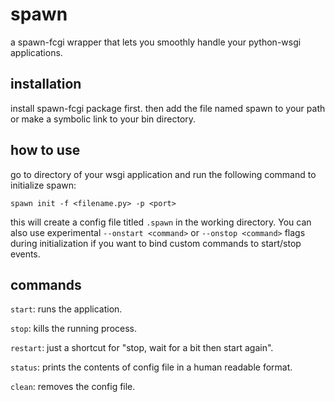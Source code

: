 # spawn
a spawn-fcgi wrapper that lets you smoothly handle your python-wsgi applications.

## installation
install spawn-fcgi package first. then add the file named spawn to your path or make a symbolic link to your bin directory.

## how to use
go to directory of your wsgi application and run the following command to initialize spawn:

    spawn init -f <filename.py> -p <port> 

this will create a config file titled ```.spawn``` in the working directory. You can also use experimental ```--onstart <command>``` or ```--onstop <command>``` flags during initialization if you want to bind custom commands to start/stop events.

## commands

```start```: runs the application.

```stop```: kills the running process.

```restart```: just a shortcut for "stop, wait for a bit then start again".

```status```: prints the contents of config file in a human readable format.

```clean```: removes the config file.
